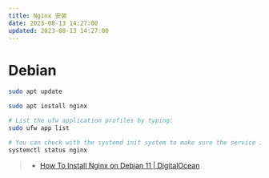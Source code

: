 ```yaml
---
title: Nginx 安装
date: 2023-08-13 14:27:00
updated: 2023-08-13 14:27:00
---
```


# Debian

```bash
sudo apt update

sudo apt install nginx

# List the ufw application profiles by typing:
sudo ufw app list

# You can check with the systemd init system to make sure the service is running by typing:
systemctl status nginx
```

> - [How To Install Nginx on Debian 11 | DigitalOcean](https://www.digitalocean.com/community/tutorials/how-to-install-nginx-on-debian-11)
